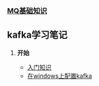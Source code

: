 ### <a href="https://github.com/Wang-ShuLiang/MQ/blob/master/MQ%E5%9F%BA%E7%A1%80%E7%9F%A5%E8%AF%86.md">MQ基础知识</a>

## kafka学习笔记
<ol>
<li><b>开始</b></li>
<ul>
<li><a href="https://github.com/Wang-ShuLiang/MQ/blob/master/kafka%E5%85%A5%E9%97%A8%E4%BB%8B%E7%BB%8D.md">入门知识</a></li>
<li><a href="https://github.com/Wang-ShuLiang/MQ/blob/master/%E5%9C%A8windows%E4%B8%8A%E9%85%8D%E7%BD%AEkafka.md">在windows上配置kafka</a></li>
</ul>
</ol>
